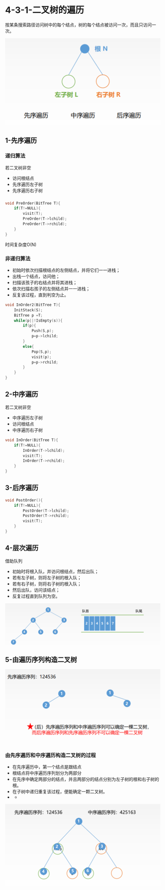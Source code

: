 # 4-3-1-二叉树的遍历

按某条搜索路径访问树中的每个结点，树的每个结点被访问一次，而且只访问一次。

![](../../.gitbook/assets/image%20%2822%29.png)

## 1-先序遍历

### 递归算法

若二叉树非空

* 访问根结点
* 先序遍历左子树
* 先序遍历右子树

### 

```c
void PreOrder(BitTree T){
    if(T!=NULL){
        visit(T);
        PreOrder(T->lchild);
        PreOrder(T->rchild);
    }
}
```

时间复杂度O\(N\)

### 非递归算法

* 初始时依次扫描根结点的左侧结点，并将它们一一进栈；
* 出栈一个结点，访问他；
* 扫描该孩子的右结点并将其进栈；
* 依次扫描右孩子的左侧结点并一一进栈；
* 反复该过程，直到判空为止。

```c
void InOrder2(BitTree T){
    InitStack(S);
    BitTree p =T;
    while(p||!IsEmpty(s)){
        if(p){
            Push(S,p);
            p=p->lchild;
        }
        else{
            Pop(S,p);
            visit(p);
            p=p->rchild;
        }
    }
}
```

## 2-中序遍历



若二叉树非空



* 中序遍历左子树
* 访问根结点
* 中序遍历右子树

```c
void InOrder(BitTree T){
    if(T!=NULL){
        InOrder(T->lchild);
        visit(T);
        InOrder(T->rchild);
    }
}
```

## 3-后序遍历



```c
void PostOrder(){
    if(T!=NULL){
        PostOrder(T->lchild);
        PostOrder(T->rchild);
        visit(T);
    }
}
```

## 4-层次遍历

借助队列

* 初始时将根入队，并访问根结点，然后出队；
* 若有左子树，则将左子树的根入队；
* 若有右子树，则将右子树的根入队；
* 然后出队，访问该结点；
* 反复过程直到队列为空。

![](../../.gitbook/assets/image%20%287%29.png)



## 5-由遍历序列构造二叉树

![](../../.gitbook/assets/image%20%28219%29.png)



### 由先序遍历和中序遍历构造二叉树的过程

* 在先序遍历中，第一个结点是跟结点
* 根结点将中序遍历序列划分为两部分
* 在先序中确定两部分的结点，并且两部分的结点分别为左子树的根和右子树的根。
* 在子树中递归重复该过程，便能确定一颗二叉树。
* * 
![](../../.gitbook/assets/image%20%2899%29.png)




